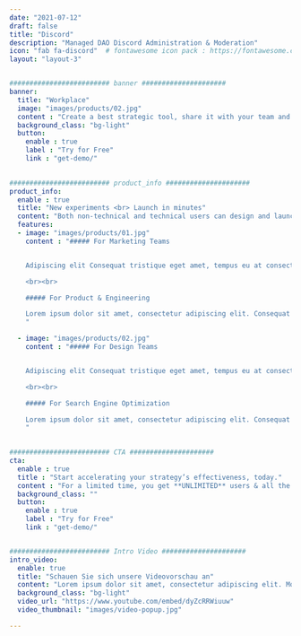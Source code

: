 ```yaml
---
date: "2021-07-12"
draft: false
title: "Discord"
description: "Managed DAO Discord Administration & Moderation"
icon: "fab fa-discord"  # fontawesome icon pack : https://fontawesome.com/icons/
layout: "layout-3"


######################### banner #####################
banner:
  title: "Workplace"
  image: "images/products/02.jpg"
  content : "Create a best strategic tool, share it with your team and ensure it’s on track with intuitive dashboards. Simple enough with the sophistication and flexibility to meet the needs"
  background_class: "bg-light"
  button:
    enable : true
    label : "Try for Free"
    link : "get-demo/"

      
######################### product_info #####################
product_info:
  enable : true
  title: "New experiments <br> Launch in minutes"
  content: "Both non-technical and technical users can design and launch new experiments quickly. Distinctio cumque totam explicabo, quia minima quae esse! Laudantium impedit ratione dignissimos."
  features:
  - image: "images/products/01.jpg"
    content : "##### For Marketing Teams


    Adipiscing elit Consequat tristique eget amet, tempus eu at consecttur. Leo facilisi nunc viverra tellus. Ac laoreet sit vel consquat. consectetur adipiscing elit. tempus eu at consecttur.

    <br><br>

    ##### For Product & Engineering

    Lorem ipsum dolor sit amet, consectetur adipiscing elit. Consequat tristique eget amet, tempus eu at consecttur. Leo facilisi nunc viverra tellus. Ac laoreet sit vel consquat.
    "

  - image: "images/products/02.jpg"
    content : "##### For Design Teams


    Adipiscing elit Consequat tristique eget amet, tempus eu at consecttur. Leo facilisi nunc viverra tellus. Ac laoreet sit vel consquat. consectetur adipiscing elit. tempus eu at consecttur.

    <br><br>

    ##### For Search Engine Optimization

    Lorem ipsum dolor sit amet, consectetur adipiscing elit. Consequat tristique eget amet, tempus eu at consecttur. Leo facilisi nunc viverra tellus. Ac laoreet sit vel consquat.
    "

      
######################### CTA #####################
cta:
  enable : true
  title : "Start accelerating your strategy’s effectiveness, today."
  content : "For a limited time, you get **UNLIMITED** users & all the features available inside the platform!"
  background_class: ""
  button:
    enable : true
    label : "Try for Free"
    link : "get-demo/"


######################### Intro Video #####################
intro_video:
  enable: true
  title: "Schauen Sie sich unsere Videovorschau an"
  content: "Lorem ipsum dolor sit amet, consectetur adipiscing elit. Morbi egestas Werat viverra id et aliquet. vulputate egestas sollicitudin."
  background_class: "bg-light"
  video_url: "https://www.youtube.com/embed/dyZcRRWiuuw"
  video_thumbnail: "images/video-popup.jpg"

---
```

